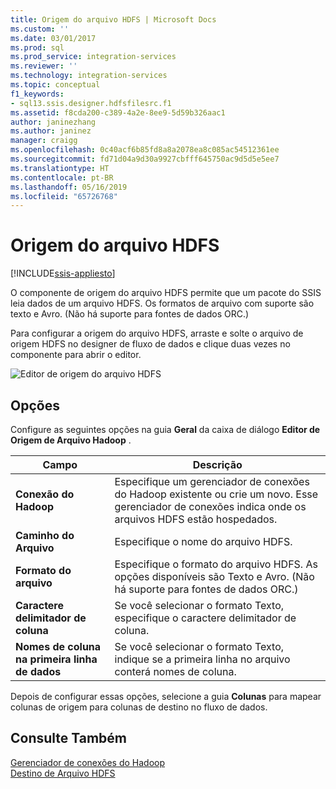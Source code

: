 ```yaml
---
title: Origem do arquivo HDFS | Microsoft Docs
ms.custom: ''
ms.date: 03/01/2017
ms.prod: sql
ms.prod_service: integration-services
ms.reviewer: ''
ms.technology: integration-services
ms.topic: conceptual
f1_keywords:
- sql13.ssis.designer.hdfsfilesrc.f1
ms.assetid: f8cda200-c389-4a2e-8ee9-5d59b326aac1
author: janinezhang
ms.author: janinez
manager: craigg
ms.openlocfilehash: 0c40acf6b85fd8a8a2078ea8c085ac54512361ee
ms.sourcegitcommit: fd71d04a9d30a9927cbfff645750ac9d5d5e5ee7
ms.translationtype: HT
ms.contentlocale: pt-BR
ms.lasthandoff: 05/16/2019
ms.locfileid: "65726768"
---
```

# <a name="hdfs-file-source"></a>Origem do arquivo HDFS

[!INCLUDE[ssis-appliesto](../../includes/ssis-appliesto-ssvrpluslinux-asdb-asdw-xxx.md)]


  O componente de origem do arquivo HDFS permite que um pacote do SSIS leia dados de um arquivo HDFS. Os formatos de arquivo com suporte são texto e Avro. (Não há suporte para fontes de dados ORC.)  
  
 Para configurar a origem do arquivo HDFS, arraste e solte o arquivo de origem HDFS no designer de fluxo de dados e clique duas vezes no componente para abrir o editor.  
  
 ![Editor de origem do arquivo HDFS](../../integration-services/data-flow/media/hdfs-file-source.png "Editor de origem do arquivo HDFS")  
  
## <a name="options"></a>Opções  
 Configure as seguintes opções na guia **Geral** da caixa de diálogo **Editor de Origem de Arquivo Hadoop** .  
  
|Campo|Descrição|  
|-----------|-----------------|  
|**Conexão do Hadoop**|Especifique um gerenciador de conexões do Hadoop existente ou crie um novo. Esse gerenciador de conexões indica onde os arquivos HDFS estão hospedados.|  
|**Caminho do Arquivo**|Especifique o nome do arquivo HDFS.|  
|**Formato do arquivo**|Especifique o formato do arquivo HDFS. As opções disponíveis são Texto e Avro. (Não há suporte para fontes de dados ORC.)|  
|**Caractere delimitador de coluna**|Se você selecionar o formato Texto, especifique o caractere delimitador de coluna.|  
|**Nomes de coluna na primeira linha de dados**|Se você selecionar o formato Texto, indique se a primeira linha no arquivo conterá nomes de coluna.|  
  
 Depois de configurar essas opções, selecione a guia **Colunas** para mapear colunas de origem para colunas de destino no fluxo de dados.  
  
## <a name="see-also"></a>Consulte Também  
 [Gerenciador de conexões do Hadoop](../../integration-services/connection-manager/hadoop-connection-manager.md)   
 [Destino de Arquivo HDFS](../../integration-services/data-flow/hdfs-file-destination.md)  
  
  

